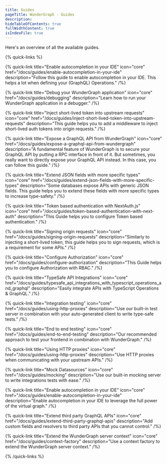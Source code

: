 ```yaml
---
title: Guides
pageTitle: WunderGraph - Guides
description:
hideTableOfContents: true
fullWidthContent: true
isIndexFile: true
---
```


Here's an overview of all the available guides.

{% quick-links %}

{% quick-link title="Enable autocompletion in your IDE" icon="core" href="/docs/guides/enable-autocompletion-in-your-ide" description="Follow this guide to enable autocompletion in your IDE. This helps a lot when defining your (GraphQL) Operations." /%}

{% quick-link title="Debug your WunderGraph application" icon="core" href="/docs/guides/debugging" description="Learn how to run your WunderGraph application in a debugger." /%}

{% quick-link title="Inject short-lived token into upstream requests" icon="core" href="/docs/guides/inject-short-lived-token-into-upstream-requests" description="This guide helps you to add a middleware to inject short-lived auth tokens into origin requests." /%}

{% quick-link title="Expose a GraphQL API from WunderGraph" icon="core" href="/docs/guides/expose-a-graphql-api-from-wundergraph" description="A fundamental feature of WunderGraph is to secure your GraphQL API by putting a RPC interface in front of it. But sometimes, you really want to directly expose your GraphQL API instead. In this case, you can follow this guide." /%}

{% quick-link title="Extend JSON fields with more specific types" icon="core" href="/docs/guides/extend-json-fields-with-more-specific-types" description="Some databases expose APIs with generic JSON fields. This guide helps you to extend these fields with more specific types to increase type-safety." /%}

{% quick-link title="Token based authentication with NextAuth.js" icon="core" href="/docs/guides/token-based-authentication-with-next-auth" description="This Guide helps you to configure Token based authentication." /%}

{% quick-link title="Signing origin requests" icon="core" href="/docs/guides/signing-origin-requests" description="Similarly to injecting a short-lived token, this guide helps you to sign requests, which is a requirement for some APIs." /%}

{% quick-link title="Configure Authorization" icon="core" href="/docs/guides/configure-authorization" description="This Guide helps you to configure Authorization with RBAC." /%}

{% quick-link title="TypeSafe API Integrations" icon="core" href="/docs/guides/typesafe_api_integrations_with_typescript_operations_and_graphql" description="Easily integrate APIs with TypeScript Operations & GraphQL." /%}

{% quick-link title="Integration testing" icon="core" href="/docs/guides/using-http-proxies" description="Use our built-in test server in combination with your auto-generated client to write type-safe tests." /%}

{% quick-link title="End to end testing" icon="core" href="/docs/guides/end-to-end-testing" description="Our recommended approach to test your frontend in combination with WunderGraph." /%}

{% quick-link title="Using HTTP proxies" icon="core" href="/docs/guides/using-http-proxies" description="Use HTTP proxies when communicating with your upstream APIs." /%}

{% quick-link title="Mock Datasources" icon="core" href="/docs/guides/mocking" description="Use our built-in mocking server to write integrations tests with ease." /%}

{% quick-link title="Enable autocompletion in your IDE" icon="core" href="/docs/guides/enable-autocompletion-in-your-ide" description="Enable autocompletion in your IDE to leverage the full power of the virtual graph." /%}

{% quick-link title="Extend third party GraphQL APIs" icon="core" href="/docs/guides/extend-third-party-graphql-apis" description="Add custom fields and resolvers to third party APIs that you cannot control." /%}

{% quick-link title="Extend the WunderGraph server context" icon="core" href="/docs/guides/context-factory" description="Use a context factory to extend the WunderGraph server context." /%}

{% /quick-links %}
